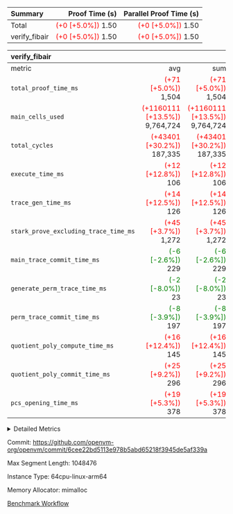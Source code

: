 | Summary | Proof Time (s) | Parallel Proof Time (s) |
|:---|---:|---:|
| Total | <span style='color: red'>(+0 [+5.0%])</span> 1.50 | <span style='color: red'>(+0 [+5.0%])</span> 1.50 |
| verify_fibair | <span style='color: red'>(+0 [+5.0%])</span> 1.50 | <span style='color: red'>(+0 [+5.0%])</span> 1.50 |


| verify_fibair |||||
|:---|---:|---:|---:|---:|
|metric|avg|sum|max|min|
| `total_proof_time_ms ` | <span style='color: red'>(+71 [+5.0%])</span> 1,504 | <span style='color: red'>(+71 [+5.0%])</span> 1,504 | <span style='color: red'>(+71 [+5.0%])</span> 1,504 | <span style='color: red'>(+71 [+5.0%])</span> 1,504 |
| `main_cells_used     ` | <span style='color: red'>(+1160111 [+13.5%])</span> 9,764,724 | <span style='color: red'>(+1160111 [+13.5%])</span> 9,764,724 | <span style='color: red'>(+1160111 [+13.5%])</span> 9,764,724 | <span style='color: red'>(+1160111 [+13.5%])</span> 9,764,724 |
| `total_cycles        ` | <span style='color: red'>(+43401 [+30.2%])</span> 187,335 | <span style='color: red'>(+43401 [+30.2%])</span> 187,335 | <span style='color: red'>(+43401 [+30.2%])</span> 187,335 | <span style='color: red'>(+43401 [+30.2%])</span> 187,335 |
| `execute_time_ms     ` | <span style='color: red'>(+12 [+12.8%])</span> 106 | <span style='color: red'>(+12 [+12.8%])</span> 106 | <span style='color: red'>(+12 [+12.8%])</span> 106 | <span style='color: red'>(+12 [+12.8%])</span> 106 |
| `trace_gen_time_ms   ` | <span style='color: red'>(+14 [+12.5%])</span> 126 | <span style='color: red'>(+14 [+12.5%])</span> 126 | <span style='color: red'>(+14 [+12.5%])</span> 126 | <span style='color: red'>(+14 [+12.5%])</span> 126 |
| `stark_prove_excluding_trace_time_ms` | <span style='color: red'>(+45 [+3.7%])</span> 1,272 | <span style='color: red'>(+45 [+3.7%])</span> 1,272 | <span style='color: red'>(+45 [+3.7%])</span> 1,272 | <span style='color: red'>(+45 [+3.7%])</span> 1,272 |
| `main_trace_commit_time_ms` | <span style='color: green'>(-6 [-2.6%])</span> 229 | <span style='color: green'>(-6 [-2.6%])</span> 229 | <span style='color: green'>(-6 [-2.6%])</span> 229 | <span style='color: green'>(-6 [-2.6%])</span> 229 |
| `generate_perm_trace_time_ms` | <span style='color: green'>(-2 [-8.0%])</span> 23 | <span style='color: green'>(-2 [-8.0%])</span> 23 | <span style='color: green'>(-2 [-8.0%])</span> 23 | <span style='color: green'>(-2 [-8.0%])</span> 23 |
| `perm_trace_commit_time_ms` | <span style='color: green'>(-8 [-3.9%])</span> 197 | <span style='color: green'>(-8 [-3.9%])</span> 197 | <span style='color: green'>(-8 [-3.9%])</span> 197 | <span style='color: green'>(-8 [-3.9%])</span> 197 |
| `quotient_poly_compute_time_ms` | <span style='color: red'>(+16 [+12.4%])</span> 145 | <span style='color: red'>(+16 [+12.4%])</span> 145 | <span style='color: red'>(+16 [+12.4%])</span> 145 | <span style='color: red'>(+16 [+12.4%])</span> 145 |
| `quotient_poly_commit_time_ms` | <span style='color: red'>(+25 [+9.2%])</span> 296 | <span style='color: red'>(+25 [+9.2%])</span> 296 | <span style='color: red'>(+25 [+9.2%])</span> 296 | <span style='color: red'>(+25 [+9.2%])</span> 296 |
| `pcs_opening_time_ms ` | <span style='color: red'>(+19 [+5.3%])</span> 378 | <span style='color: red'>(+19 [+5.3%])</span> 378 | <span style='color: red'>(+19 [+5.3%])</span> 378 | <span style='color: red'>(+19 [+5.3%])</span> 378 |



<details>
<summary>Detailed Metrics</summary>

|  | verify_program_compile_ms | total_cells | stark_prove_excluding_trace_time_ms | quotient_poly_compute_time_ms | quotient_poly_commit_time_ms | perm_trace_commit_time_ms | pcs_opening_time_ms | main_trace_commit_time_ms |
| --- | --- | --- | --- | --- | --- | --- | --- |
|  | 5 | 65,536 | 64 | 3 | 13 | 0 | 34 | 13 | 

| air_name | rows | quotient_deg | main_cols | interactions | constraints | cells |
| --- | --- | --- | --- | --- | --- | --- |
| AccessAdapterAir<2> |  | 4 |  | 5 | 11 |  | 
| AccessAdapterAir<4> |  | 4 |  | 5 | 11 |  | 
| AccessAdapterAir<8> |  | 4 |  | 5 | 11 |  | 
| FibonacciAir | 32,768 | 1 | 2 |  | 5 | 65,536 | 
| FriReducedOpeningAir |  | 4 |  | 31 | 52 |  | 
| NativePoseidon2Air<BabyBearParameters>, 1> |  | 4 |  | 136 | 530 |  | 
| PhantomAir |  | 4 |  | 3 | 4 |  | 
| ProgramAir |  | 1 |  | 1 | 4 |  | 
| VariableRangeCheckerAir |  | 1 |  | 1 | 4 |  | 
| VmAirWrapper<AluNativeAdapterAir, FieldArithmeticCoreAir> |  | 4 |  | 15 | 23 |  | 
| VmAirWrapper<BranchNativeAdapterAir, BranchEqualCoreAir<1> |  | 4 |  | 11 | 22 |  | 
| VmAirWrapper<JalNativeAdapterAir, JalCoreAir> |  | 4 |  | 7 | 6 |  | 
| VmAirWrapper<NativeAdapterAir<2, 0>, PublicValuesCoreAir> |  | 4 |  | 11 | 22 |  | 
| VmAirWrapper<NativeLoadStoreAdapterAir<1>, NativeLoadStoreCoreAir<1> |  | 4 |  | 15 | 16 |  | 
| VmAirWrapper<NativeLoadStoreAdapterAir<4>, NativeLoadStoreCoreAir<4> |  | 4 |  | 15 | 16 |  | 
| VmAirWrapper<NativeVectorizedAdapterAir<4>, FieldExtensionCoreAir> |  | 4 |  | 15 | 23 |  | 
| VmConnectorAir |  | 4 |  | 3 | 8 |  | 
| VolatileBoundaryAir |  | 4 |  | 4 | 16 |  | 

| group | trace_gen_time_ms | total_proof_time_ms | total_cycles | total_cells | stark_prove_excluding_trace_time_ms | quotient_poly_compute_time_ms | quotient_poly_commit_time_ms | perm_trace_commit_time_ms | pcs_opening_time_ms | main_trace_commit_time_ms | main_cells_used | generate_perm_trace_time_ms | execute_time_ms |
| --- | --- | --- | --- | --- | --- | --- | --- | --- | --- | --- | --- | --- | --- |
| verify_fibair | 126 | 1,504 | 187,335 | 26,116,760 | 1,272 | 145 | 296 | 197 | 378 | 229 | 9,764,724 | 23 | 106 | 

| group | air_name | rows | prep_cols | perm_cols | main_cols | cells |
| --- | --- | --- | --- | --- | --- | --- |
| verify_fibair | AccessAdapterAir<2> | 65,536 |  | 12 | 11 | 1,507,328 | 
| verify_fibair | AccessAdapterAir<4> | 32,768 |  | 12 | 13 | 819,200 | 
| verify_fibair | AccessAdapterAir<8> | 128 |  | 12 | 17 | 3,712 | 
| verify_fibair | FriReducedOpeningAir | 1,024 |  | 36 | 25 | 62,464 | 
| verify_fibair | NativePoseidon2Air<BabyBearParameters>, 1> | 16,384 |  | 160 | 399 | 9,158,656 | 
| verify_fibair | PhantomAir | 4,096 |  | 8 | 6 | 57,344 | 
| verify_fibair | ProgramAir | 8,192 |  | 8 | 10 | 147,456 | 
| verify_fibair | VariableRangeCheckerAir | 262,144 | 2 | 8 | 1 | 2,359,296 | 
| verify_fibair | VmAirWrapper<AluNativeAdapterAir, FieldArithmeticCoreAir> | 131,072 |  | 20 | 29 | 6,422,528 | 
| verify_fibair | VmAirWrapper<BranchNativeAdapterAir, BranchEqualCoreAir<1> | 32,768 |  | 16 | 23 | 1,277,952 | 
| verify_fibair | VmAirWrapper<JalNativeAdapterAir, JalCoreAir> | 8,192 |  | 12 | 9 | 172,032 | 
| verify_fibair | VmAirWrapper<NativeLoadStoreAdapterAir<1>, NativeLoadStoreCoreAir<1> | 32,768 |  | 24 | 22 | 1,507,328 | 
| verify_fibair | VmAirWrapper<NativeLoadStoreAdapterAir<4>, NativeLoadStoreCoreAir<4> | 16,384 |  | 24 | 31 | 901,120 | 
| verify_fibair | VmAirWrapper<NativeVectorizedAdapterAir<4>, FieldExtensionCoreAir> | 8,192 |  | 20 | 38 | 475,136 | 
| verify_fibair | VmConnectorAir | 2 | 1 | 8 | 4 | 24 | 
| verify_fibair | VolatileBoundaryAir | 65,536 |  | 8 | 11 | 1,245,184 | 

</details>


Commit: https://github.com/openvm-org/openvm/commit/6cee22bd5113e978b5abd65218f3945de5af339a

Max Segment Length: 1048476

Instance Type: 64cpu-linux-arm64

Memory Allocator: mimalloc

[Benchmark Workflow](https://github.com/openvm-org/openvm/actions/runs/13222147616)
